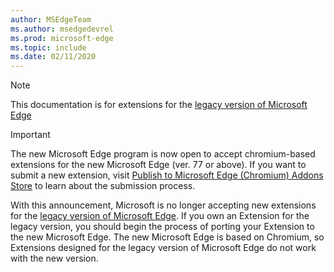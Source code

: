 ```yaml
---
author: MSEdgeTeam
ms.author: msedgedevrel
ms.prod: microsoft-edge
ms.topic: include
ms.date: 02/11/2020
---
```

> [!NOTE]
> This documentation is for extensions for the [legacy version of Microsoft Edge][MicrosoftEdgeLegacy]

> [!IMPORTANT]
> The new Microsoft Edge program is now open to accept chromium-based extensions for the new Microsoft Edge (ver. 77 or above). If you want to submit a new extension, visit [Publish to Microsoft Edge \(Chromium\) Addons Store][PublishMicrosoftEdgeAddonsCatalog] to learn about the submission process.  
> 
> With this announcement, Microsoft is no longer accepting new extensions for the [legacy version of Microsoft Edge][MicrosoftEdgeLegacy]. If you own an Extension for the legacy version, you should begin the process of porting your Extension to the new Microsoft Edge.  The new Microsoft Edge is based on Chromium, so Extensions designed for the legacy version of Microsoft Edge do not work with the new version.  
> 

<!-- image links -->  

<!-- links -->  

[PublishMicrosoftEdgeAddonsCatalog]: /microsoft-edge/extensions-chromium/publish/publish-extension "Publish An Extension"  

[MicrosoftEdgeLegacy]: https://support.microsoft.com/help/4533505/what-is-microsoft-edge-legacy "What is Microsoft Edge Legacy? | Microsoft Support"  

